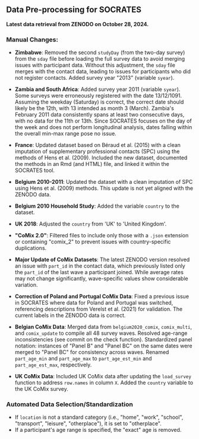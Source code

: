 ## Data Pre-processing for SOCRATES

**Latest data retrieval from ZENODO on October 28, 2024.**

### Manual Changes:

- **Zimbabwe**: Removed the second `studyDay` (from the two-day survey) from the `sday` file before loading the full survey data to avoid merging issues with participant data. Without this adjustment, the `sday` file merges with the contact data, leading to issues for participants who did not register contacts. Added survey year "2013" (variable `syear`).

- **Zambia and South Africa**: Added survey year 2011 (variable `syear`). Some surveys were erroneously registered with the date 13/12/1091. Assuming the weekday (Saturday) is correct, the correct date should likely be the 12th, with 13 intended as month 3 (March). Zambia's February 2011 data consistently spans at least two consecutive days, with no data for the 11th or 13th. Since SOCRATES focuses on the day of the week and does not perform longitudinal analysis, dates falling within the overall min-max range pose no issue.

- **France**: Updated dataset based on Béraud et al. (2015) with a clean imputation of supplementary professional contacts (SPC) using the methods of Hens et al. (2009). Included the new dataset, documented the methods in an Rmd (and HTML) file, and linked it within the SOCRATES tool.

- **Belgium 2010-2011**: Updated the dataset with a clean imputation of SPC using Hens et al. (2009) methods. This update is not yet aligned with the ZENODO data.

- **Belgium 2010 Household Study**: Added the variable `country` to the dataset.

- **UK 2018**: Adjusted the `country` from 'UK' to 'United Kingdom'.

- **"CoMix 2.0"**: Filtered files to include only those with a `.json` extension or containing "comix_2" to prevent issues with country-specific duplications.

- **Major Update of CoMix Datasets**: The latest ZENODO version resolved an issue with `part_id` in the contact data, which previously listed only the `part_id` of the last wave a participant joined. While average rates may not change significantly, wave-specific values show considerable variation.

- **Correction of Poland and Portugal CoMix Data**: Fixed a previous issue in SOCRATES where data for Poland and Portugal was switched, referencing descriptions from Verelst et al. (2021) for validation. The current labels in the ZENODO data is correct.

- **Belgian CoMix Data**: Merged data from `belgium2020_comix`, `comix_multi`, and `comix_update` to compile all 48 survey waves. Resolved age-range inconsistencies (see commit on the check function). Standardized panel notation: instances of "Panel B" and "Panel BC" on the same dates were merged to "Panel BC" for consistency across waves. Renamed `part_age_min` and `part_age_max` to `part_age_est_min` and `part_age_est_max`, respectively.

- **UK CoMix Data**: Included UK CoMix data after updating the `load_survey` function to address `row.names` in column `X`. Added the `country` variable to the UK CoMix survey.

### Automated Data Selection/Standardization
- If `location` is not a standard category (i.e., "home", "work", "school", "transport", "leisure", "otherplace"), it is set to "otherplace".
- If a participant's age range is specified, the "exact" age is removed.

